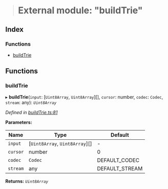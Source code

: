> # External module: "buildTrie"

## Index

### Functions

* [buildTrie](_buildtrie_.md#buildtrie)

## Functions

###  buildTrie

▸ **buildTrie**(`input`: [`Uint8Array`, `Uint8Array`][], `cursor`: number, `codec`: `Codec`, `stream`: any): *`Uint8Array`*

*Defined in [buildTrie.ts:81](https://github.com/polkadot-js/common/blob/cd7aafc/packages/trie-hash/src/buildTrie.ts#L81)*

**Parameters:**

Name | Type | Default |
------ | ------ | ------ |
`input` | [`Uint8Array`, `Uint8Array`][] | - |
`cursor` | number | 0 |
`codec` | `Codec` |  DEFAULT_CODEC |
`stream` | any |  DEFAULT_STREAM |

**Returns:** *`Uint8Array`*